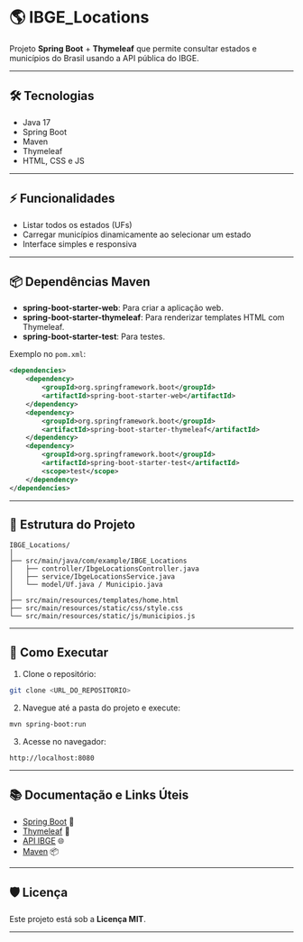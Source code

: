 # 🌎 IBGE_Locations

Projeto **Spring Boot** + **Thymeleaf** que permite consultar estados e municípios do Brasil usando a API pública do IBGE.

---

## 🛠 Tecnologias

* Java 17
* Spring Boot
* Maven
* Thymeleaf
* HTML, CSS e JS

---

## ⚡ Funcionalidades

* Listar todos os estados (UFs)
* Carregar municípios dinamicamente ao selecionar um estado
* Interface simples e responsiva

---

## 📦 Dependências Maven

* **spring-boot-starter-web**: Para criar a aplicação web.
* **spring-boot-starter-thymeleaf**: Para renderizar templates HTML com Thymeleaf.
* **spring-boot-starter-test**: Para testes.

Exemplo no `pom.xml`:

```xml
<dependencies>
    <dependency>
        <groupId>org.springframework.boot</groupId>
        <artifactId>spring-boot-starter-web</artifactId>
    </dependency>
    <dependency>
        <groupId>org.springframework.boot</groupId>
        <artifactId>spring-boot-starter-thymeleaf</artifactId>
    </dependency>
    <dependency>
        <groupId>org.springframework.boot</groupId>
        <artifactId>spring-boot-starter-test</artifactId>
        <scope>test</scope>
    </dependency>
</dependencies>
```

---

## 📄 Estrutura do Projeto

```
IBGE_Locations/
│
├── src/main/java/com/example/IBGE_Locations
│   ├── controller/IbgeLocationsController.java
│   ├── service/IbgeLocationsService.java
│   └── model/Uf.java / Municipio.java
│
├── src/main/resources/templates/home.html
├── src/main/resources/static/css/style.css
└── src/main/resources/static/js/municipios.js
```

---

## 📝 Como Executar

1. Clone o repositório:

```bash
git clone <URL_DO_REPOSITORIO>
```

2. Navegue até a pasta do projeto e execute:

```bash
mvn spring-boot:run
```

3. Acesse no navegador:

```
http://localhost:8080
```

---

## 📚 Documentação e Links Úteis

* [Spring Boot](https://spring.io/projects/spring-boot) 🚀
* [Thymeleaf](https://www.thymeleaf.org/) 📝
* [API IBGE](https://servicodados.ibge.gov.br/api/docs/localidades) 🌐
* [Maven](https://maven.apache.org/) 📦

---

## 🛡 Licença

Este projeto está sob a **Licença MIT**.

---

